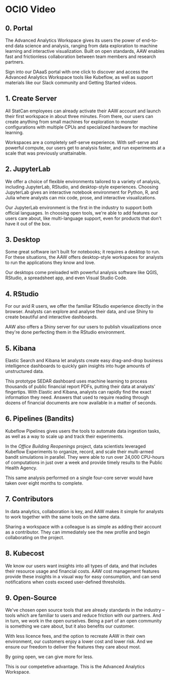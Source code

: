 # OCIO Video

## 0. Portal

The Advanced Analytics Workspace gives its users the power of end-to-end data
science and analysis, ranging from data exploration to machine learning and
interactive visualization. Built on open standards, AAW enables fast and
frictionless collaboration between team members and research partners.

Sign into our DAaaS portal with one click to discover and access the Advanced
Analytics Workspace tools like Kubeflow, as well as support materials like our
Slack community and Getting Started videos.

## 1. Create Server

All StatCan employees can already activate their AAW account and launch their
first workspace in about three minutes. From there, our users can create
anything from small machines for exploration to monster configurations with
multiple CPUs and specialized hardware for machine learning.

Workspaces are a completely self-serve experience. With self-serve and powerful
compute, our users get to analysis faster, and run experiments at a scale that
was previously unattainable.

## 2. JupyterLab

We offer a choice of flexible environments tailored to a variety of analysis,
including JupyterLab, RStudio, and desktop-style experiences. Choosing
JupyterLab gives an interactive notebook environment for Python, R, and Julia
where analysts can mix code, prose, and interactive visualizations.

Our JupyterLab environment is the first in the industry to support both official
languages. In choosing open tools, we're able to add features our users care
about, like multi-language support, even for products that don't have it out of
the box.

## 3. Desktop

Some great software isn't built for notebooks; it requires a desktop to run. For
these situations, the AAW offers desktop-style workspaces for analysts to run
the applications they know and love.

Our desktops come preloaded with powerful analysis software like QGIS, RStudio,
a spreadsheet app, and even Visual Studio Code.

## 4. RStudio

For our avid R users, we offer the familiar RStudio experience directly in the
browser. Analysts can explore and analyse their data, and use Shiny to create
beautiful and interactive dashboards.

AAW also offers a Shiny server for our users to publish visualizations once
they're done perfecting them in the RStudio environment.

## 5. Kibana

Elastic Search and Kibana let analysts create easy drag-and-drop business
intelligence dashboards to quickly gain insights into huge amounts of
unstructured data.

This prototype SEDAR dashboard uses machine learning to process thousands of
public financial report PDFs, putting their data at analysts' fingertips. With
Elastic and Kibana, analysts can rapidly find the exact information they need.
Answers that used to require reading through dozens of financial documents are
now available in a matter of seconds.

## 6. Pipelines (Bandits)

Kubeflow Pipelines gives users the tools to automate data ingestion tasks, as
well as a way to scale up and track their experiments.

In the _Office Building Reopenings_ project, data scientists leveraged Kubeflow
Experiments to organize, record, and scale their multi-armed bandit simulations
in parallel. They were able to run over 24,000 CPU-hours of computations in just
over a week and provide timely results to the Public Health Agency.

This same analysis performed on a single four-core server would have taken over
eight months to complete.

## 7. Contributors

In data analytics, collaboration is key, and AAW makes it simple for analysts to
work together with the same tools on the same data.

Sharing a workspace with a colleague is as simple as adding their account as a
contributor. They can immediately see the new profile and begin collaborating on
the project.

## 8. Kubecost

We know our users want insights into all types of data, and that includes their
resource usage and financial costs. AAW cost management features provide these
insights in a visual way for easy consumption, and can send notifications when
costs exceed user-defined thresholds.

## 9. Open-Source

We've chosen open source tools that are already standards in the industry –
tools which are familiar to users and reduce friction with our partners. And in
turn, we work in the open ourselves. Being a part of an open community is
something we care about, but it also benefits our customer.

With less licence fees, and the option to recreate AAW in their own environment,
our customers enjoy a lower cost and lower risk. And we ensure our freedom to
deliver the features they care about most.

By going open, we can give more for less.

This is our competetive advantage. This is the Advanced Analytics Workspace.
